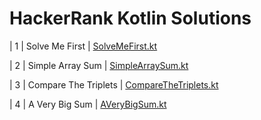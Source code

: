 # HackerRank Kotlin Solutions


|  1  | Solve Me First | [SolveMeFirst.kt](https://github.com/kursatkumsuz/HackerRank-Kotlin-Solutions/blob/master/src/main/kotlin/algorithms/SolveMeFirst.kt) 

|  2  | Simple Array Sum | [SimpleArraySum.kt](https://github.com/kursatkumsuz/HackerRank-Kotlin-Solutions/blob/master/src/main/kotlin/algorithms/SimpleArraySum.kt)  

|  3  | Compare The Triplets | [CompareTheTriplets.kt](https://github.com/kursatkumsuz/HackerRank-Kotlin-Solutions/blob/master/src/main/kotlin/algorithms/CompareTheTriplets.kt) 

|  4  | A Very Big Sum | [AVeryBigSum.kt](https://github.com/kursatkumsuz/HackerRank-Kotlin-Solutions/blob/master/src/main/kotlin/algorithms/AVeryBigSum.kt)
